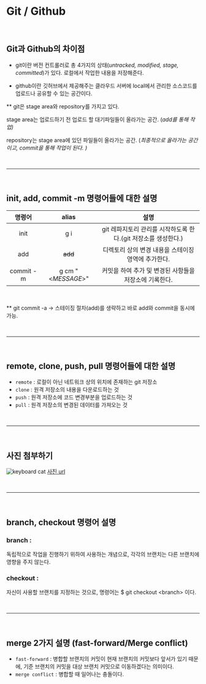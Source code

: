 # Git / Github

<br/>

## **Git과 Github의 차이점**
- git이란 버전 컨트롤러로 총 4가지의 상태(*untracked, modified, stage, committed*)가 있다. 로컬에서 작업한 내용을 저장해준다.


- github이란 깃허브에서 제공해주는 클라우드 서버에 local에서 관리한 소스코드를 업로드나 공유할 수 있는 공간이다.


** git은 stage area와 repository를 가지고 있다.

stage area는 업로드하기 전 업로드 할 대기파일들이 올라가는 공간. (*add를 통해 작업)* 

repository는 stage area에 있던 파일들이 올라가는 공간. (*최종적으로 올라가는 공간이고, commit을 통해 작업이 된다. )*

<br/>

- - - 
<br/>

## **init, add, commit -m 명령어들에 대한 설명**
| 명령어 | alias | 설명 |  
|:-----------:|:----------------:|:------------------------:|
| init | g i | git 레파지토리 관리를 시작하도록 한다.(git 저장소를 생성한다.)
| add | ~~add~~ | 디렉토리 상의 변경 내용을 스테이징 영역에 추가한다.
| commit -m | g cm "<*MESSAGE*>" | 커밋을 하여 추가 및 변경된 사항들을 저장소에 기록한다.
<br/>

** git commit -a -> 스테이징 절차(add)를 생략하고 바로 add와 commit을 동시에 가능.

<br/>

- - - 
<br/>

## **remote, clone, push, pull 명령어들에 대한 설명**
- `remote` : 로컬이 아닌 네트워크 상의 위치에 존재하는 git 저장소
- `clone` : 원격 저장소의 내용을 다운로드하는 것
- `push` : 원격 저장소에 코드 변경부분을 업로드하는 것
- `pull` : 원격 저장소의 변경된 데이터를 가져오는 것

<br/>

- - - 
<br/>

## **사진 첨부하기**

![keyboard cat](https://i.ytimg.com/vi/0nqJKEh3YCc/maxresdefault.jpg)
[사진 url](https://i.ytimg.com/vi/0nqJKEh3YCc/maxresdefault.jpg)

<br/>

- - - 
<br/>

## **branch, checkout 명령어 설명**
### branch :
독립적으로 작업을 진행하기 위하여 사용하는 개념으로, 각각의 브랜치는 다른 브랜치에 영향을 주지 않는다.

### checkout :
자신이 사용할 브랜치를 지정하는 것으로, 명령어는 $ git checkout \<branch> 이다.


<br/>

- - - 
<br/>

## **merge 2가지 설명 (fast-forward/Merge conflict)**
- `fast-forward` : 병합할 브랜치의 커밋이 현재 브랜치의 커밋보다 앞서가 있기 때문에, 기준 브랜치의 커밋을 대상 브랜치 커밋으로 이동하겠다는 의미이다.
- `merge conflict` : 병합할 때 일어나는 충돌이다.

